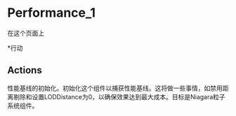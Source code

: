 # Performance_1

在这个页面上 

  *行动





## Actions

性能基线的初始化。初始化这个组件以捕获性能基线。这将做一些事情，如禁用距离剔除和设置LODDistance为0，以确保效果达到最大成本。目标是Niagara粒子系统组件。
